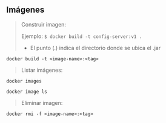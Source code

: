 ## Imágenes
> Construir imagen:
>
> Ejemplo: `$ docker build -t config-server:v1 .`
> - El punto (.) indica el directorio donde se ubica el .jar
```shell script
docker build -t <image-name>:<tag>
```

> Listar imágenes: 
```shell script
docker images
```
```shell script
docker image ls
```

> Eliminar imagen: 
```shell script
docker rmi -f <image-name>:<tag> 
```